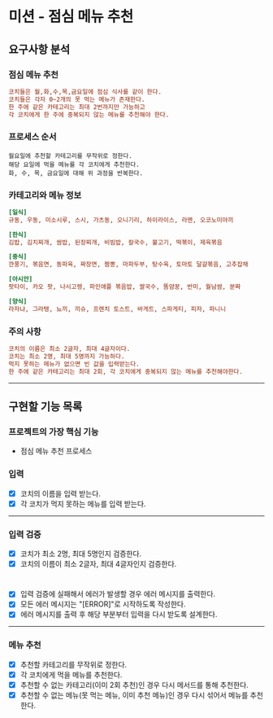# 미션 - 점심 메뉴 추천

## 요구사항 분석

### 점심 메뉴 추천
```ini
코치들은 월,화,수,목,금요일에 점심 식사를 같이 한다.
코치들은 각자 0~2개의 못 먹는 메뉴가 존재한다.
한 주에 같은 카테고리는 최대 2번까지만 가능하고
각 코치에게 한 주에 중복되지 않는 메뉴를 추천해야 한다.
```

### 프로세스 순서
```
월요일에 추천할 카테고리를 무작위로 정한다.
해당 요일에 먹을 메뉴를 각 코치에게 추천한다.
화, 수, 목, 금요일에 대해 위 과정을 반복한다.
```

### 카테고리와 메뉴 정보
```ini
[일식]
규동, 우동, 미소시루, 스시, 가츠동, 오니기리, 하이라이스, 라멘, 오코노미야끼

[한식]
김밥, 김치찌개, 쌈밥, 된장찌개, 비빔밥, 칼국수, 불고기, 떡볶이, 제육볶음

[중식]
깐풍기, 볶음면, 동파육, 짜장면, 짬뽕, 마파두부, 탕수육, 토마토 달걀볶음, 고추잡채

[아시안]
팟타이, 카오 팟, 나시고렝, 파인애플 볶음밥, 쌀국수, 똠얌꿍, 반미, 월남쌈, 분짜

[양식]
라자냐, 그라탱, 뇨끼, 끼슈, 프렌치 토스트, 바게트, 스파게티, 피자, 파니니
```

### 주의 사항

```ini
코치의 이름은 최소 2글자, 최대 4글자이다.
코치는 최소 2명, 최대 5명까지 가능하다.
먹지 못하는 메뉴가 없으면 빈 값을 입력받는다.
한 주에 같은 카테고리는 최대 2회, 각 코치에게 중복되지 않는 메뉴를 추천해야한다.
```

---

## 구현할 기능 목록

### 프로젝트의 가장 핵심 기능

- 점심 메뉴 추천 프로세스

### 입력

- [X] 코치의 이름을 입력 받는다.
- [X] 각 코치가 먹지 못하는 메뉴를 입력 받는다.

---

### 입력 검증

- [X] 코치가 최소 2명, 최대 5명인지 검증한다.
- [X] 코치의 이름이 최소 2글자, 최대 4글자인지 검증한다.

#

- [X] 입력 검증에 실패해서 에러가 발생할 경우 에러 메시지를 출력한다.
- [X] 모든 에러 메시지는 "[ERROR]"로 시작하도록 작성한다.
- [X] 에러 메시지를 출력 후 해당 부분부터 입력을 다시 받도록 설계한다.

---

### 메뉴 추천

- [X] 추천할 카테고리를 무작위로 정한다.
- [X] 각 코치에게 먹을 메뉴를 추천한다.
- [X] 추천할 수 없는 카테고리(이미 2회 추천)인 경우 다시 메서드를 통해 추천한다.
- [X] 추천할 수 없는 메뉴(못 먹는 메뉴, 이미 추천 메뉴)인 경우 다시 섞어서 메뉴를 추천한다.